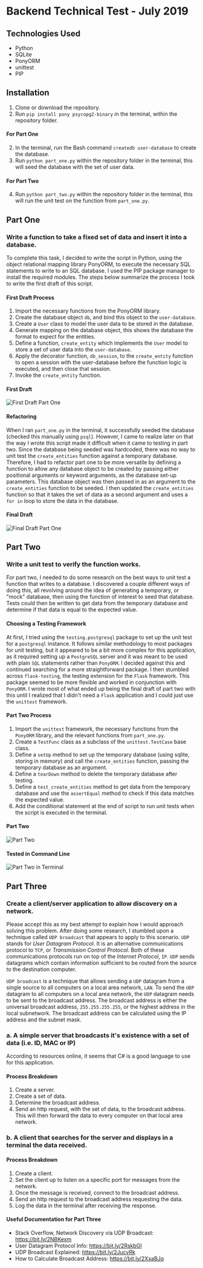 # Backend Technical Test - July 2019

## Technologies Used
* Python
* SQLite
* PonyORM
* unittest
* PIP

## Installation
1. Clone or download the repository.
2. Run `pip install pony psycopg2-binary` in the terminal, within the repository folder.
#### For Part One
2. In the terminal, run the Bash command `createdb user-database` to create the database.
3. Run `python part_one.py` within the repository folder in the terminal, this will seed the database with the set of user data.
#### For Part Two
4. Run `python part_two.py` within the repository folder in the terminal, this will run the unit test on the function from `part_one.py`.

## Part One
### Write a function to take a fixed set of data and insert it into a database.
To complete this task, I decided to write the script in Python, using the object relational mapping library PonyORM, to execute the necessary SQL statements to write to an SQL database. I used the PIP package manager to install the required modules. The steps below summarize the process I took to write the first draft of this script.

#### First Draft Process
1. Import the necessary functions from the PonyORM library.
2. Create the database object `db`, and bind this object to the `user-database`.
3. Create a `User` class to model the user data to be stored in the database.
4. Generate mapping on the database object, this shows the database the format to expect for the entities.
5. Define a function, `create_entity` which implements the `User` model to store a set of user data into the `user-database`.
6. Apply the decorator function, `db_session`, to the `create_entity` function to open a session with the user-database before the function logic is executed, and then close that session.
7. Invoke the `create_entity` function.

#### First Draft
![First Draft Part One](https://i.imgur.com/g5PdQg0.png)

#### Refactoring
When I ran `part_one.py` in the terminal, it successfully seeded the database (checked this manually using `psql`). However, I came to realize later on that the way I wrote this script made it difficult when it came to testing in part two. Since the database being seeded was hardcoded, there was no way to unit test the `create_entities` function against a temporary database. Therefore, I had to refactor part one to be more versatile by defining a function to allow any database object to be created by passing either positional arguments or keyword arguments, as the database set-up parameters. This database object was then passed in as an argument to the `create_entities` function to be seeded. I then updated the `create_entities` function so that it takes the set of data as a second argument and uses a `for in` loop to store the data in the database.

#### Final Draft
![Final Draft Part One](https://i.imgur.com/JVuS9Vd.png)

## Part Two
### Write a unit test to verify the function works.
For part two, I needed to do some research on the best ways to unit test a function that writes to a database. I discovered a couple different ways of doing this, all revolving around the idea of generating a temporary, or "mock" database, then using the function of interest to seed that database. Tests could then be written to get data from the temporary database and determine if that data is equal to the expected value.

#### Choosing a Testing Framework
At first, I tried using the `testing.postgresql` package to set up the unit test for a `postgresql` instance. It follows similar methodology to most packages for unit testing, but it appeared to be a bit more complex for this application, as it required setting up a `PostgreSQL` server and it was meant to be used with plain `SQL` statements rather than `PonyORM`. I decided against this and continued searching for a more straightforward package. I then stumbled across `flask-testing`, the testing extension for the `Flask` framework. This package seemed to be more flexible and worked in conjunction with `PonyORM`. I wrote most of what ended up being the final draft of part two with this until I realized that I didn't need a `Flask` application and I could just use the `unittest` framework.

#### Part Two Process
1. Import the `unittest` framework, the necessary functions from the `PonyORM` library, and the relevant functions from `part_one.py`.
2. Create a `TestFunc` class as a subclass of the `unittest.TestCase` base class.
3. Define a `setUp` method to set up the temporary database (using sqlite, storing in memory) and call the `create_entities` function, passing the temporary database as an argument.
4. Define a `tearDown` method to delete the temporary database after testing.
5. Define a `test_create_entities` method to get data from the temporary database and use the `assertEqual` method to check if this data matches the expected value.
6. Add the conditional statement at the end of script to run unit tests when the script is executed in the terminal.

#### Part Two
![Part Two](https://i.imgur.com/5A2K4HB.png)

#### Tested in Command Line
![Part Two in Terminal](https://i.imgur.com/LQJkuex.png)

## Part Three
### Create a client/server application to allow discovery on a network.
Please accept this as my best attempt to explain how I would approach solving this problem. After doing some research, I stumbled upon a technique called `UDP broadcast` that appears to apply to this scenario. `UDP` stands for *User Datagram Protocol*. It is an alternative communications protocol to `TCP`, or *Transmission Control Protocol*. Both of these communications protocols run on top of the *Internet Protocol*, `IP`. `UDP` sends datagrams which contain information sufficient to be routed from the source to the destination computer.

`UDP broadcast` is a technique that allows sending a `UDP` datagram from a single source to all computers on a local area network, `LAN`. To send the `UDP` datagram to all computers on a local area network, the `UDP` datagram needs to be sent to the broadcast address. The broadcast address is either the universal broadcast address, `255.255.255.255`, or the highest address in the local subnetwork. The broadcast address can be calculated using the IP address and the subnet mask.

### a. A simple server that broadcasts it's existence with a set of data (i.e. ID, MAC or IP)
According to resources online, it seems that C# is a good language to use for this application.

#### Process Breakdown
1. Create a server.
2. Create a set of data.
3. Determine the broadcast address.
4. Send an http request, with the set of data, to the broadcast address. This will then forward the data to   every computer on that local area network.

### b. A client that searches for the server and displays in a terminal the data received.
#### Process Breakdown
1. Create a client.
2. Set the client up to listen on a specific port for messages from the network.
3. Once the message is received, connect to the broadcast address.
4. Send an http request to the broadcast address requesting the data.
5. Log the data in the terminal after receiving the response.

#### Useful Documentation for Part Three
* Stack Overflow, Network Discovery via UDP Broadcast: https://bit.ly/2NBKexm
* User Datagram Protocol Info: https://bit.ly/2RskbGI
* UDP Broadcast Explained: https://bit.ly/2JucvRk
* How to Calculate Broadcast Address: https://bit.ly/2XxaBJq
